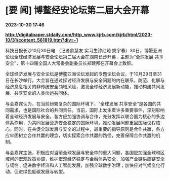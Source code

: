# [要 闻] 博鳌经安论坛第二届大会开幕

**2023-10-30 17:46**

**http://digitalpaper.stdaily.com/http_www.kjrb.com/kjrb/html/2023-10/31/content_561819.htm?div=-1**

 科技日报长沙10月30日电 （记者俞慧友 实习生钟红琼 姚宇春）30日，博鳌亚洲论坛全球经济发展与安全论坛第二届大会在湖南长沙开幕，主题为“全球发展 共享安全”，第十四届全国人大常委会副委员长郑建邦在开幕会上致辞。

 全球经济发展与安全论坛是博鳌亚洲论坛发起的专题论坛会议，于10月29日至31日在长沙举行。大会旨在通过探讨经济发展与安全问题的内在联系，防范、化解与经济息息相关的非传统安全领域风险，激发全球经济发展新动能，推动构建共同发展、共享安全的人类命运共同体。

 与会嘉宾认为，在当前纷繁复杂的国际环境下，“全球发展 共享安全”是各国的共同需求，也是国际社会的共同责任。当前，国际上发生着许多重要事件，深刻影响着全球经济发展与安全。各方应加强协调与合作，充分发挥以联合国为核心的多边体系作用，为共同发展营造安全稳定的国际环境，推动发展问题重回国际议程核心。同时，在共促全球发展与安全的过程中，最重要的指导原则是合作共赢，各方应牢固树立合作共赢的理念，切实探索合作共赢的路径，完善保障合作共赢的机制。

 与会嘉宾主张，积极应对当前全球发展与安全中的重大问题，各国应加强全球和区域间的宏观政策协调，维护宏观经济稳定与金融体系安全，加强产业链供应链安全与韧性；促进数字经济和人工智能发展，加强全球数字治理；加快应对气候变化行动，促进绿色低碳发展与转型。